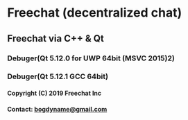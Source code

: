 # Freechat (decentralized chat)
## Freechat via C++ & Qt 
### Debuger(Qt 5.12.0 for UWP 64bit (MSVC 2015)2)
### Debuger(Qt 5.12.1 GCC 64bit)
#### Copyright (C) 2019 Freechat Inc
#### Contact: bogdyname@gmail.com
